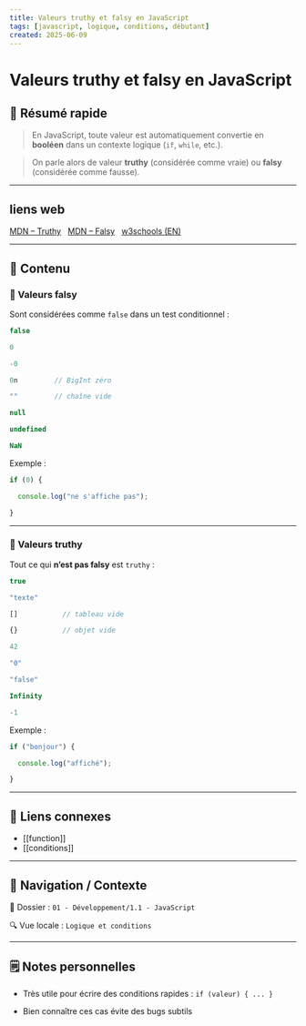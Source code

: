 ```yaml
---
title: Valeurs truthy et falsy en JavaScript
tags: [javascript, logique, conditions, débutant]
created: 2025-06-09
---  
```


# Valeurs truthy et falsy en JavaScript

## 🧠 Résumé rapide
  
> En JavaScript, toute valeur est automatiquement convertie en **booléen** dans un contexte logique (`if`, `while`, etc.).  

> On parle alors de valeur **truthy** (considérée comme vraie) ou **falsy** (considérée comme fausse).

---

## liens web

[MDN – Truthy](https://developer.mozilla.org/fr/docs/Glossary/Truthy)  
[MDN – Falsy](https://developer.mozilla.org/fr/docs/Glossary/Falsy)  
[w3schools (EN)](https://www.w3schools.com/js/js_booleans.asp)

---

## 📌 Contenu

### 📍 Valeurs falsy

Sont considérées comme `false` dans un test conditionnel :

```js
false

0

-0

0n         // BigInt zéro

""         // chaîne vide

null

undefined

NaN
```

Exemple :

```js
if (0) {

  console.log("ne s'affiche pas");

}

```

---

### 📍 Valeurs truthy

Tout ce qui **n’est pas falsy** est `truthy` :

```js
true

"texte"

[]           // tableau vide

{}           // objet vide

42

"0"

"false"

Infinity

-1

```

Exemple :

```js
if ("bonjour") {

  console.log("affiché");

}
```
  
---

## 🔗 Liens connexes

- [[function]]
- [[conditions]]

---

## 🧭 Navigation / Contexte

📂 Dossier : `01 - Développement/1.1 - JavaScript`  

🔍 Vue locale : `Logique et conditions`

---

## 🗒️ Notes personnelles

- Très utile pour écrire des conditions rapides : `if (valeur) { ... }`

- Bien connaître ces cas évite des bugs subtils